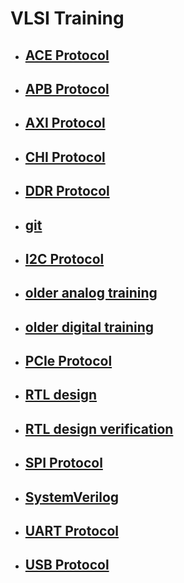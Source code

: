 # VLSI Training
  - ## [ACE Protocol](ACE_Protocol.md)
  - ## [APB Protocol](APB_Protocol.md)
  - ## [AXI Protocol](AXI_Protocol.md)
  - ## [CHI Protocol](CHI_Protocol.md)
  - ## [DDR Protocol](DDR_Protocol.md)
  - ## [git](git.md)
  - ## [I2C Protocol](I2C_Protocol.md)
  - ## [older analog training](older_analog_training.md)
  - ## [older digital training](older_digital_training.md)
  - ## [PCIe Protocol](PCIe_Protocol.md)
  - ## [RTL design](RTL_design.md)
  - ## [RTL design verification](RTL_design_verification.md)
  - ## [SPI Protocol](SPI_Protocol.md)
  - ## [SystemVerilog](SystemVerilog.md)
  - ## [UART Protocol](UART_Protocol.md)
  - ## [USB Protocol](USB_Protocol.md)

